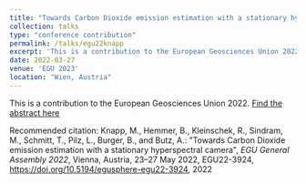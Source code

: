 ```yaml
---
title: "Towards Carbon Dioxide emission estimation with a stationary hyperspectral camera"
collection: talks
type: "conference contribution"
permalink: /talks/egu22knapp
excerpt: 'This is a contribution to the European Geosciences Union 2022.'
date: 2022-03-27
venue: 'EGU 2023'
location: "Wien, Austria"
---
```

This is a contribution to the European Geosciences Union 2022. [Find the abstract here](https://doi.org/10.5194/egusphere-egu22-3924)

Recommended citation: Knapp, M., Hemmer, B., Kleinschek, R., Sindram, M., Schmitt, T., Pilz, L., Burger, B., and Butz, A.: "Towards Carbon Dioxide emission estimation with a stationary hyperspectral camera", <i>EGU General Assembly 2022</i>, Vienna, Austria, 23–27 May 2022, EGU22-3924, https://doi.org/10.5194/egusphere-egu22-3924, 2022